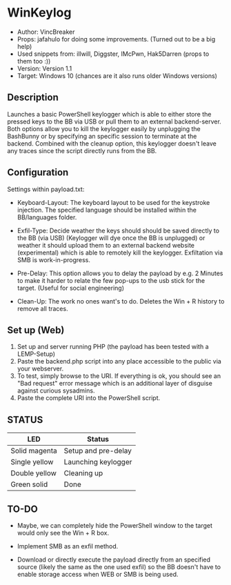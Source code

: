 # WinKeylog
* Author: VincBreaker
* Props: jafahulo for doing some improvements. (Turned out to be a big help)
* Used snippets from: illwill, Diggster, IMcPwn, Hak5Darren (props to them too :))
* Version: Version 1.1
* Target: Windows 10 (chances are it also runs older Windows versions)

## Description

Launches a basic PowerShell keylogger which is able to either store the pressed keys to the BB via USB or pull them to
an external backend-server. Both options allow you to kill the keylogger easily by unplugging the BashBunny or by 
specifying an specific session to terminate at the backend. Combined with the cleanup option, this keylogger doesn't 
leave any traces since the script directly runs from the BB.

## Configuration

Settings within payload.txt:

* Keyboard-Layout: The keyboard layout to be used for the keystroke injection. 
The specified language should be installed within the BB/languages folder.

* Exfil-Type: Decide weather the keys should should be saved directly to the BB (via USB) 
(Keylogger will dye once the BB is unplugged) or weather it should upload them to an external
backend website (experimental) which is able to remotely kill the keylogger. Exfiltation via SMB
is work-in-progress.

* Pre-Delay: This option allows you to delay the payload by e.g. 2 Minutes to make it harder
to relate the few pop-ups to the usb stick for the target. (Useful for social engineering)

* Clean-Up: The work no ones want's to do. Deletes the Win + R history to remove all traces.

## Set up (Web)

1. Set up and server running PHP (the payload has been tested with a LEMP-Setup)
2. Paste the backend.php script into any place accessible to the public via your webserver.
3. To test, simply browse to the URI. If everything is ok, you should see an "Bad request" error message
which is an additional layer of disguise against curious sysadmins.
4. Paste the complete URI into the PowerShell script.

## STATUS

| LED                | Status                                       |
| ------------------ | -------------------------------------------- |
| Solid magenta      | Setup and pre-delay                          |
| Single yellow      | Launching keylogger                          |
| Double yellow      | Cleaning up                                  |
| Green solid        | Done                                         |

## TO-DO
* Maybe, we can completely hide the PowerShell window to the target would only see the Win + R box.

* Implement SMB as an exfil method.

* Download or directly execute the payload directly from an specified source (likely the same as the one used exfil)
so the BB doesn't have to enable storage access when WEB or SMB is being used.